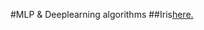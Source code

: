#MLP & Deeplearning algorithms 
##Iris[here.](https://archive.ics.uci.edu/ml/machine-learning-databases/iris/) 
 